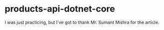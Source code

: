 # products-api-dotnet-core

I was just practicing, but I've got to thank Mr. Sumant Mishra for the article.
